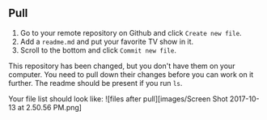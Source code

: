 ## Pull

1. Go to your remote repository on Github and click `Create new file`.
2. Add a `readme.md` and put your favorite TV show in it.
3. Scroll to the bottom and click `Commit new file`.

This repository has been changed, but you don't have them on your computer. You need to pull down their changes before you can work on it further. The readme should be present if you run `ls`.

Your file list should look like:
![files after pull][images/Screen Shot 2017-10-13 at 2.50.56 PM.png]

